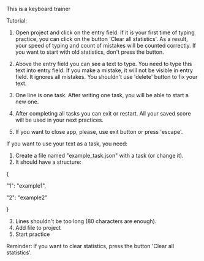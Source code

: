 This is a keyboard trainer

Tutorial:

1) Open project and click on the entry field. 
If it is your first time of typing practice, you can click on the button 'Clear all statistics'. 
As a result, your speed of typing and count of mistakes will be counted correctly. 
If you want to start with old statistics, don't press the button.

2) Above the entry field you can see a text to type. 
You need to type this text into entry field. 
If you make a mistake, it will not be visible in entry field. 
It ignores all mistakes. You shouldn't use 'delete' button to fix your text.

3) One line is one task. 
After writing one task, you will be able to start a new one.

4) After completing all tasks you can exit or restart. 
All your saved score will be used in your next practices. 

5) If you want to close app, please, use exit button or press 'escape'.

If you want to use your text as a task, you need:
1) Create a file named "example_task.json" with a task (or change it).
2) It should have a structure:

{

  "1": "example1",

  "2": "example2"

}

3) Lines shouldn't be too long (80 characters are enough).
4) Add file to project
5) Start practice

Reminder: if you want to clear statistics, press the button 'Clear all statistics'.
